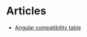 # Articles

- [Angular compatibility table](https://gist.github.com/LayZeeDK/c822cc812f75bb07b7c55d07ba2719b3)
